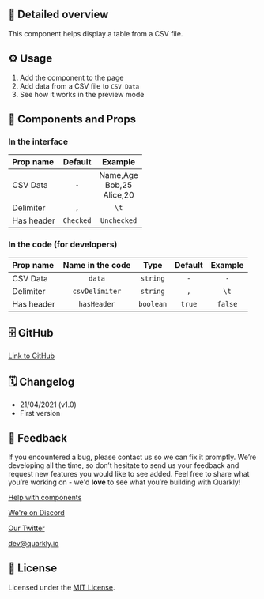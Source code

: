 ## 📖 Detailed overview

This component helps display a table from a CSV file.

## ⚙️ Usage

1.  Add the component to the page
2.  Add data from a CSV file to `CSV Data`
3.  See how it works in the preview mode

## 🧩 Components and Props

### In the interface

| Prop name  |  Default  |            Example             |
| :--------- | :-------: | :----------------------------: |
| CSV Data   |    `-`    | Name,Age<br>Bob,25<br>Alice,20 |
| Delimiter  |    `,`    |              `\t`              |
| Has header | `Checked` |          `Unchecked`           |

### In the code (for developers)

| Prop name  | Name in the code |   Type    | Default | Example |
| :--------- | :--------------: | :-------: | :-----: | :-----: |
| CSV Data   |      `data`      | `string`  |   `-`   |   `-`   |
| Delimiter  |  `csvDelimiter`  | `string`  |   `,`   |  `\t`   |
| Has header |   `hasHeader`    | `boolean` | `true`  | `false` |

## 🗄 GitHub

[Link to GitHub](https://github.com/quarkly/community-kit/blob/master/src/CSVToTable)

## 🗓 Changelog

-   21/04/2021 (v1.0)
-   First version

## 📮 Feedback

If you encountered a bug, please contact us so we can fix it promptly. We’re developing all the time, so don’t hesitate to send us your feedback and request new features you would like to see added. Feel free to share what you’re working on - we'd **love** to see what you’re building with Quarkly!

[Help with components](https://community.quarkly.io/c/requests/11)

[We're on Discord](https://discord.gg/SuF9vCMJGW)

[Our Twitter](https://twitter.com/quarklyapp)

[dev@quarkly.io](mailto:dev@quarkly.io)

## 📝 License

Licensed under the [MIT License](https://raw.githubusercontent.com/quarkly/community-kit/master/LICENSE).

